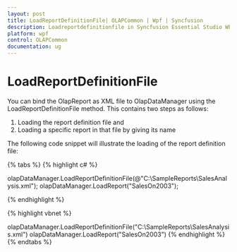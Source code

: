 ```yaml
---
layout: post
title: LoadReportDefinitionFile| OLAPCommon | Wpf | Syncfusion
description: Loadreportdefinitionfile in Syncfusion Essential Studio WPF OLAPCommon control, its elements, features, and more.
platform: wpf
control: OLAPCommon
documentation: ug
---
```


# LoadReportDefinitionFile



You can bind the OlapReport as XML file to OlapDataManager using the LoadReportDefinitionFile method. This contains two steps as follows:

1. Loading the report definition file and
2. Loading a specific report in that file by giving its name



The following code snippet will illustrate the loading of the report definition file:


{% tabs %}
{% highlight c# %}

olapDataManager.LoadReportDefinitionFile(@"C:\SampleReports\SalesAnalysis.xml");
olapDataManager.LoadReport("SalesOn2003");

{% endhighlight  %}

{% highlight vbnet %}

olapDataManager.LoadReportDefinitionFile("C:\SampleReports\SalesAnalysis.xml")
olapDataManager.LoadReport("SalesOn2003")
{% endhighlight  %}
{% endtabs %}

